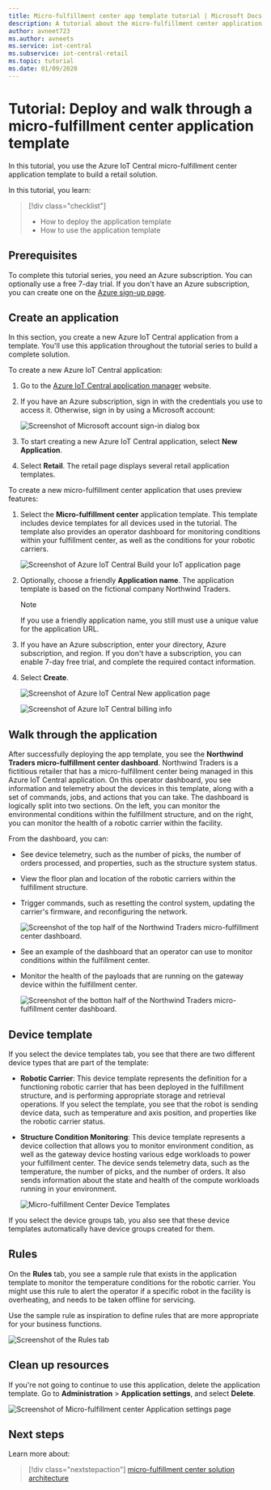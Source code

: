 ```yaml
---
title: Micro-fulfillment center app template tutorial | Microsoft Docs
description: A tutorial about the micro-fulfillment center application template for Azure IoT Central
author: avneet723
ms.author: avneets 
ms.service: iot-central
ms.subservice: iot-central-retail
ms.topic: tutorial
ms.date: 01/09/2020
---
```


# Tutorial: Deploy and walk through a micro-fulfillment center application template

In this tutorial, you use the Azure IoT Central micro-fulfillment center application template to build a retail solution.

In this tutorial, you learn:

> [!div class="checklist"]
> * How to deploy the application template
> * How to use the application template

## Prerequisites
To complete this tutorial series, you need an Azure subscription. You can optionally use a free 7-day trial. If you don't have an Azure subscription, you can create one on the [Azure sign-up page](https://aka.ms/createazuresubscription).

## Create an application 
In this section, you create a new Azure IoT Central application from a template. You'll use this application throughout the tutorial series to build a complete solution.

To create a new Azure IoT Central application:

1. Go to the [Azure IoT Central application manager](https://aka.ms/iotcentral) website.
1. If you have an Azure subscription, sign in with the credentials you use to access it. Otherwise, sign in by using a Microsoft account:

   ![Screenshot of Microsoft account sign-in dialog box](./media/tutorial-in-store-analytics-create-app/sign-in.png)

1. To start creating a new Azure IoT Central application, select **New Application**.

1. Select **Retail**.  The retail page displays several retail application templates.

To create a new micro-fulfillment center application that uses preview features:  
1. Select the **Micro-fulfillment center** application template. This template includes device templates for all devices used in the tutorial. The template also provides an operator dashboard for monitoring conditions within your fulfillment center, as well as the conditions for your robotic carriers. 

    ![Screenshot of Azure IoT Central Build your IoT application page](./media/tutorial-micro-fulfillment-center-app/iotc-retail-homepage-mfc.png)
    
1. Optionally, choose a friendly **Application name**. The application template is based on the fictional company Northwind Traders. 

    >[!NOTE]
    >If you use a friendly application name, you still must use a unique value for the application URL.

1. If you have an Azure subscription, enter your directory, Azure subscription, and region. If you don't have a subscription, you can enable 7-day free trial, and complete the required contact information.  

1. Select **Create**.

    ![Screenshot of Azure IoT Central New application page](./media/tutorial-micro-fulfillment-center-app/iotc-retail-create-app-mfc.png)

    ![Screenshot of Azure IoT Central billing info](./media/tutorial-micro-fulfillment-center-app/iotc-retail-create-app-mfc-billing.png)

## Walk through the application 

After successfully deploying the app template, you see the **Northwind Traders micro-fulfillment center dashboard**. Northwind Traders is a fictitious retailer that has a micro-fulfillment center being managed in this Azure IoT Central application. On this operator dashboard, you see information and telemetry about the devices in this template, along with a set of commands, jobs, and actions that you can take. The dashboard is logically split into two sections. On the left, you can monitor the environmental conditions within the fulfillment structure, and on the right, you can monitor the health of a robotic carrier within the facility.  

From the dashboard, you can:
   * See device telemetry, such as the number of picks, the number of orders processed, and properties, such as the structure system status.  
   * View the floor plan and location of the robotic carriers within the fulfillment structure.
   * Trigger commands, such as resetting the control system, updating the carrier's firmware, and reconfiguring the network.

     ![Screenshot of the top half of the Northwind Traders micro-fulfillment center dashboard.](./media/tutorial-micro-fulfillment-center-app/mfc-dashboard-1.png)
   * See an example of the dashboard that an operator can use to monitor conditions within the fulfillment center. 
   * Monitor the health of the payloads that are running on the gateway device within the fulfillment center.    

     ![Screenshot of the botton half of the Northwind Traders micro-fulfillment center dashboard.](./media/tutorial-micro-fulfillment-center-app/mfc-dashboard-2.png)

## Device template
If you select the device templates tab, you see that there are two different device types that are part of the template: 
   * **Robotic Carrier**: This device template represents the definition for a functioning robotic carrier that has been deployed in the fulfillment structure, and is performing appropriate storage and retrieval operations. If you select the template, you see that the robot is sending device data, such as temperature and axis position, and properties like the robotic carrier status. 
   * **Structure Condition Monitoring**: This device template represents a device collection that allows you to monitor environment condition, as well as the gateway device hosting various edge workloads to power your fulfillment center. The device sends telemetry data, such as the temperature, the number of picks, and the number of orders. It also sends information about the state and health of the compute workloads running in your environment. 

     ![Micro-fulfillment Center Device Templates](./media/tutorial-micro-fulfillment-center-app/device-templates.png)

If you select the device groups tab, you also see that these device templates automatically have device groups created for them.

## Rules
On the **Rules** tab, you see a sample rule that exists in the application template to monitor the temperature conditions for the robotic carrier. You might use this rule to alert the operator if a specific robot in the facility is overheating, and needs to be taken offline for servicing. 

Use the sample rule as inspiration to define rules that are more appropriate for your business functions.

![Screenshot of the Rules tab](./media/tutorial-micro-fulfillment-center-app/rules.png)

## Clean up resources

If you're not going to continue to use this application, delete the application template. Go to **Administration** > **Application settings**, and select **Delete**.

![Screenshot of Micro-fulfillment center Application settings page](./media/tutorial-micro-fulfillment-center-app/delete.png)

## Next steps

Learn more about:

> [!div class="nextstepaction"]
> [micro-fulfillment center solution architecture](./architecture-micro-fulfillment-center.md)
